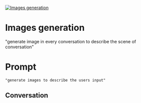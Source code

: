 
[![Images generation](https://flow-prompt-covers.s3.us-west-1.amazonaws.com/icon/Minimalist/i7.png)]()
# Images generation 
 "generate image in every conversation to describe the scene of conversation"

# Prompt

```
"generate images to describe the users input"
```

## Conversation




